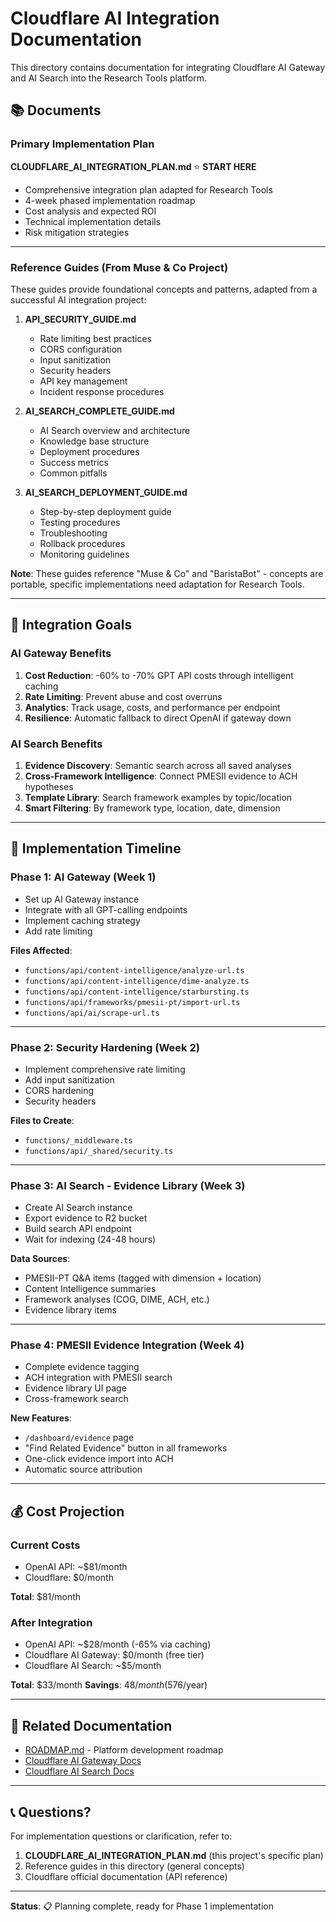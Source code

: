 # Cloudflare AI Integration Documentation

This directory contains documentation for integrating Cloudflare AI Gateway and AI Search into the Research Tools platform.

## 📚 Documents

### Primary Implementation Plan

**CLOUDFLARE_AI_INTEGRATION_PLAN.md** ⭐ **START HERE**
- Comprehensive integration plan adapted for Research Tools
- 4-week phased implementation roadmap
- Cost analysis and expected ROI
- Technical implementation details
- Risk mitigation strategies

---

### Reference Guides (From Muse & Co Project)

These guides provide foundational concepts and patterns, adapted from a successful AI integration project:

1. **API_SECURITY_GUIDE.md**
   - Rate limiting best practices
   - CORS configuration
   - Input sanitization
   - Security headers
   - API key management
   - Incident response procedures

2. **AI_SEARCH_COMPLETE_GUIDE.md**
   - AI Search overview and architecture
   - Knowledge base structure
   - Deployment procedures
   - Success metrics
   - Common pitfalls

3. **AI_SEARCH_DEPLOYMENT_GUIDE.md**
   - Step-by-step deployment guide
   - Testing procedures
   - Troubleshooting
   - Rollback procedures
   - Monitoring guidelines

**Note**: These guides reference "Muse & Co" and "BaristaBot" - concepts are portable, specific implementations need adaptation for Research Tools.

---

## 🎯 Integration Goals

### AI Gateway Benefits

1. **Cost Reduction**: -60% to -70% GPT API costs through intelligent caching
2. **Rate Limiting**: Prevent abuse and cost overruns
3. **Analytics**: Track usage, costs, and performance per endpoint
4. **Resilience**: Automatic fallback to direct OpenAI if gateway down

### AI Search Benefits

1. **Evidence Discovery**: Semantic search across all saved analyses
2. **Cross-Framework Intelligence**: Connect PMESII evidence to ACH hypotheses
3. **Template Library**: Search framework examples by topic/location
4. **Smart Filtering**: By framework type, location, date, dimension

---

## 📅 Implementation Timeline

### Phase 1: AI Gateway (Week 1)
- Set up AI Gateway instance
- Integrate with all GPT-calling endpoints
- Implement caching strategy
- Add rate limiting

**Files Affected**:
- `functions/api/content-intelligence/analyze-url.ts`
- `functions/api/content-intelligence/dime-analyze.ts`
- `functions/api/content-intelligence/starbursting.ts`
- `functions/api/frameworks/pmesii-pt/import-url.ts`
- `functions/api/ai/scrape-url.ts`

---

### Phase 2: Security Hardening (Week 2)
- Implement comprehensive rate limiting
- Add input sanitization
- CORS hardening
- Security headers

**Files to Create**:
- `functions/_middleware.ts`
- `functions/api/_shared/security.ts`

---

### Phase 3: AI Search - Evidence Library (Week 3)
- Create AI Search instance
- Export evidence to R2 bucket
- Build search API endpoint
- Wait for indexing (24-48 hours)

**Data Sources**:
- PMESII-PT Q&A items (tagged with dimension + location)
- Content Intelligence summaries
- Framework analyses (COG, DIME, ACH, etc.)
- Evidence library items

---

### Phase 4: PMESII Evidence Integration (Week 4)
- Complete evidence tagging
- ACH integration with PMESII search
- Evidence library UI page
- Cross-framework search

**New Features**:
- `/dashboard/evidence` page
- "Find Related Evidence" button in all frameworks
- One-click evidence import into ACH
- Automatic source attribution

---

## 💰 Cost Projection

### Current Costs
- OpenAI API: ~$81/month
- Cloudflare: $0/month

**Total**: $81/month

### After Integration
- OpenAI API: ~$28/month (-65% via caching)
- Cloudflare AI Gateway: $0/month (free tier)
- Cloudflare AI Search: ~$5/month

**Total**: $33/month
**Savings**: $48/month ($576/year)

---

## 🔗 Related Documentation

- [ROADMAP.md](/ROADMAP.md) - Platform development roadmap
- [Cloudflare AI Gateway Docs](https://developers.cloudflare.com/ai-gateway/)
- [Cloudflare AI Search Docs](https://developers.cloudflare.com/ai-search/)

---

## 📞 Questions?

For implementation questions or clarification, refer to:
1. **CLOUDFLARE_AI_INTEGRATION_PLAN.md** (this project's specific plan)
2. Reference guides in this directory (general concepts)
3. Cloudflare official documentation (API reference)

---

**Status**: 📋 Planning complete, ready for Phase 1 implementation
